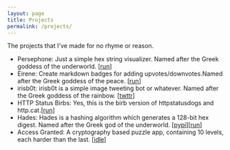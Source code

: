 ```yaml
---
layout: page
title: Projects
permalink: /projects/
---
```


The projects that I've made for no rhyme or reason.

* Persephone: Just a simple hex string visualizer. Named after the Greek goddess of the underworld. [[run](https://persephone-vmh.herokuapp.com/)]
* Eirene: Create markdown badges for adding upvotes/downvotes.Named after the Greek goddess of the peace. [[run](https://eirene-vs.herokuapp.com/)]
* irisb0t: irisb0t is a simple image tweeting bot or whatever. Named after the Greek goddess of the rainbow. [[twttr](https://twitter.com/irisb0t)]
* HTTP Status Birbs:  Yes, this is the birb version of httpstatusdogs and http.cat.[[run](https://http-birbs.herokuapp.com/)]
* Hades: Hades is a hashing algorithm which generates a 128-bit hex digest. Named after the Greek god of the underworld. [[pypi](https://pypi.org/project/hades-hash/)][[run](https://persephone-vmh.herokuapp.com/)]
* Access Granted: A cryptography based puzzle app, containing 10 levels, each harder than the last. [[idle](#)]
